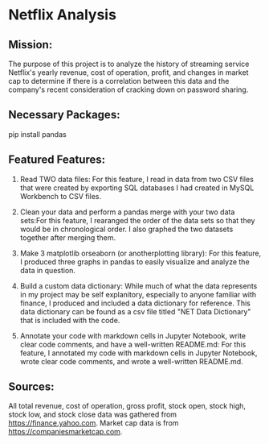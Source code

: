 # Netflix Analysis

## Mission:
The purpose of this project is to analyze the history of streaming service Netflix's yearly revenue, cost of operation, profit, and changes in market cap to determine if there is a correlation between this data and the company's recent consideration of cracking down on password sharing. 

## Necessary Packages:
pip install pandas

## Featured Features:
1. Read TWO data files: For this feature, I read in data from two CSV files that were created by exporting SQL databases I had created in MySQL Workbench to CSV files. 

2. Clean your data and perform a pandas merge with your two data sets:For this feature, I rearanged the order of the data sets so that they would be in chronological order. I also graphed the two datasets together after merging them.

3. Make 3 matplotlib orseaborn (or anotherplotting library): For this feature, I produced three graphs in pandas to easily visualize and analyze the data in question.
  
4. Build a custom data dictionary: While much of what the data represents in my project may be self explanitory, especially to anyone familiar with finance, I produced and included a data dictionary for reference. This data dictionary can be found as a csv file titled "NET Data Dictionary" that is included with the code.

5. Annotate your code with markdown cells in Jupyter Notebook, write clear code comments, and have a well-written README.md: For this feature, I annotated my code with markdown cells in Jupyter Notebook, wrote clear code comments, and wrote a well-written README.md.

## Sources:
All total revenue, cost of operation, gross profit, stock open, stock high, stock low, and stock close data was gathered from https://finance.yahoo.com. Market cap data is from https://companiesmarketcap.com.
